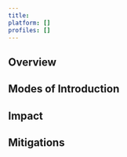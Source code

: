 ```yaml
---
title: 
platform: []
profiles: []
---
```


## Overview

## Modes of Introduction

## Impact

## Mitigations

